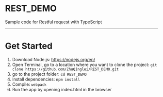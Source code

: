 # REST_DEMO
Sample code for Restful request with TypeScript

----

# Get Started

1. Download Node.js: 
    https://nodejs.org/en/
2. Open Terminal, go to a location where you want to clone the project: 
    ```git clone https://github.com/ZhuQinglei/REST_DEMO.git```
3. go to the project folder: 
    ```cd REST_DEMO```
4. Install dependencies: 
    ```npm install```
5. Compile: 
    ```webpack```
6. Run the app by opening index.html in the browser
